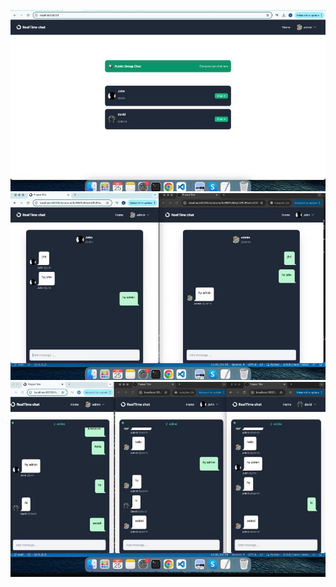 


![image alt](https://github.com/AfnanAbid157/django-RealTimeChat/blob/add9c8ac25fbeaddb0f15d31f4e3d9506f3b9eb2/img3.jpeg)
![image alt](https://github.com/AfnanAbid157/django-RealTimeChat/blob/add9c8ac25fbeaddb0f15d31f4e3d9506f3b9eb2/img2.jpeg)
![image alt](https://github.com/AfnanAbid157/django-RealTimeChat/blob/2ce795d5125f91a456e4d01f36fb904130323603/group-chat.jpeg)
